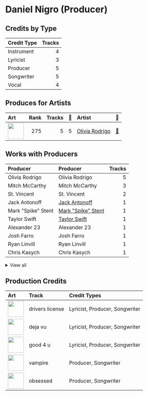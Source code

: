 # Daniel Nigro (Producer)

## Credits by Type

| Credit Type | Tracks |
|:---|---:|
| Instrument | 4 |
| Lyricist | 3 |
| Producer | 5 |
| Songwriter | 5 |
| Vocal | 4 |

## Produces for Artists

| Art | Rank | Tracks | 💚 | Artist | 🔗 |
|:---|---:|---:|---:|:---|:---|
| <img src="https://i.scdn.co/image/ab6761610000e5ebe03a98785f3658f0b6461ec4" alt="" width="50" /> | 275 | 5 | 5 | [Olivia Rodrigo](../../artists/olivia_rodrigo/overview.md) | [🔗](https://open.spotify.com/artist/1McMsnEElThX1knmY4oliG) |

## Works with Producers

| Producer | Producer | Tracks |
|:---|:---|---:|
| Olivia Rodrigo | Olivia Rodrigo | 5 |
| Mitch McCarthy | Mitch McCarthy | 3 |
| St. Vincent | St. Vincent | 2 |
| Jack Antonoff | [Jack Antonoff](../jack_antonoff/overview.md) | 1 |
| Mark "Spike" Stent | [Mark "Spike" Stent](../mark__spike__stent/overview.md) | 1 |
| Taylor Swift | [Taylor Swift](../taylor_swift/overview.md) | 1 |
| Alexander 23 | Alexander 23 | 1 |
| Josh Farro | Josh Farro | 1 |
| Ryan Linvill | Ryan Linvill | 1 |
| Chris Kasych | Chris Kasych | 1 |


<details>
<summary>View all</summary>

| Producer | Producer | Tracks |
|:---|:---|---:|
| Michael Harris | Michael Harris | 1 |
| Hayley Williams | Hayley Williams | 1 |
| Serban Ghenea | [Serban Ghenea](../serban_ghenea/overview.md) | 1 |
| David Schiffman | David Schiffman | 1 |
| Dan Viafore | Dan Viafore | 1 |

</details>


## Production Credits

| Art | Track | Credit Types |
|:---|:---|:---|
| <img src="https://i.scdn.co/image/ab67616d0000b2738ffc294c1c4362e8472d14cd" alt="" width="50" /> | drivers license | Lyricist, Producer, Songwriter |
| <img src="https://i.scdn.co/image/ab67616d0000b2735a61e19eaffec620c1899c47" alt="" width="50" /> | deja vu | Lyricist, Producer, Songwriter |
| <img src="https://i.scdn.co/image/ab67616d0000b273670ec029374e082f921f9f74" alt="" width="50" /> | good 4 u | Lyricist, Producer, Songwriter |
| <img src="https://i.scdn.co/image/ab67616d0000b273e85259a1cae29a8d91f2093d" alt="" width="50" /> | vampire | Producer, Songwriter |
| <img src="https://i.scdn.co/image/ab67616d0000b2734063d624ebf8ff67bc3701ee" alt="" width="50" /> | obsessed | Producer, Songwriter |
